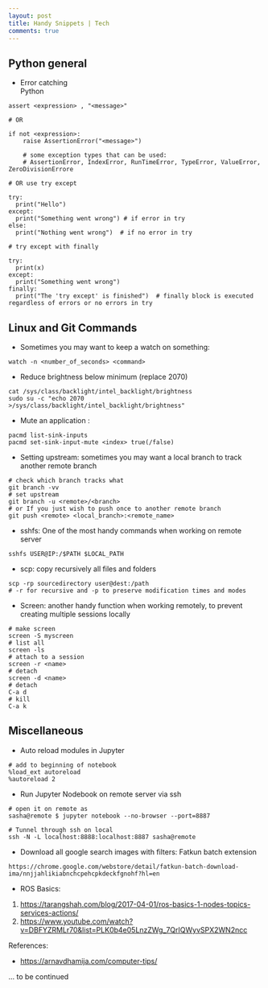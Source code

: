 ```yaml
---
layout: post
title: Handy Snippets | Tech
comments: true
---
```


## Python general


- Error catching  
Python
``` 
assert <expression> , "<message>"

# OR

if not <expression>:
    raise AssertionError("<message>")

    # some exception types that can be used:
    # AssertionError, IndexError, RunTimeError, TypeError, ValueError, ZeroDivisionErrore

# OR use try except

try:
  print("Hello")
except:
  print("Something went wrong") # if error in try
else:
  print("Nothing went wrong")  # if no error in try

# try except with finally

try:
  print(x)
except:
  print("Something went wrong")
finally:
  print("The 'try except' is finished")  # finally block is executed regardless of errors or no errors in try
```

## Linux and Git Commands  

- Sometimes you may want to keep a watch on something:  
```
watch -n <number_of_seconds> <command>
```

- Reduce brightness below minimum  (replace 2070)
```
cat /sys/class/backlight/intel_backlight/brightness
sudo su -c "echo 2070 >/sys/class/backlight/intel_backlight/brightness"
```

- Mute an application :   
```
pacmd list-sink-inputs
pacmd set-sink-input-mute <index> true(/false)
```

- Setting upstream: sometimes you may want a local branch to track another remote branch
```
# check which branch tracks what
git branch -vv
# set upstream
git branch -u <remote>/<branch>
# or If you just wish to push once to another remote branch 
git push <remote> <local_branch>:<remote_name>
```

- sshfs: One of the most handy commands when working on remote server  
```
sshfs USER@IP:/$PATH $LOCAL_PATH
```

- scp: copy recursively all files and folders  
```
scp -rp sourcedirectory user@dest:/path
# -r for recursive and -p to preserve modification times and modes
```

- Screen: another handy function when working remotely, to prevent creating multiple sessions locally
```
# make screen
screen -S myscreen 
# list all 
screen -ls
# attach to a session
screen -r <name>
# detach
screen -d <name>
# detach
C-a d
# kill
C-a k
```

## Miscellaneous  

- Auto reload modules in Jupyter  
```
# add to beginning of notebook
%load_ext autoreload
%autoreload 2
```

- Run Jupyter Nodebook on remote server via ssh  
```  
# open it on remote as
sasha@remote $ jupyter notebook --no-browser --port=8887

# Tunnel through ssh on local
ssh -N -L localhost:8888:localhost:8887 sasha@remote
```  

- Download all google search images with filters: Fatkun batch extension  
```  
https://chrome.google.com/webstore/detail/fatkun-batch-download-ima/nnjjahlikiabnchcpehcpkdeckfgnohf?hl=en
```  

- ROS Basics: 
1. https://tarangshah.com/blog/2017-04-01/ros-basics-1-nodes-topics-services-actions/
2. https://www.youtube.com/watch?v=DBFYZRMLr70&list=PLK0b4e05LnzZWg_7QrIQWyvSPX2WN2ncc


References:  
- https://arnavdhamija.com/computer-tips/


... to be continued
